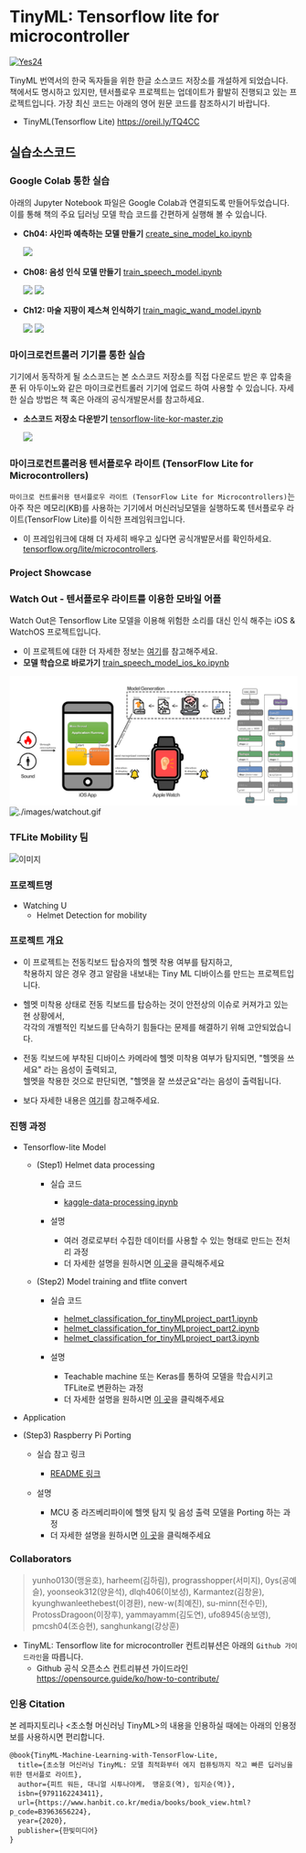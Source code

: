 # TinyML: Tensorflow lite for microcontroller

[![Yes24](./images/tinyML_bookcover_kor.jpg)](https://www.yes24.com/Product/Goods/91879171)

<!--
[![Oreilly](./images/tinyML_bookcover_eng.jpg)](https://learning.oreilly.com/library/view/tinyml/9781492052036/)
-->

TinyML 번역서의 한국 독자들을 위한 한글 소스코드 저장소를 개설하게 되었습니다. 책에서도 명시하고 있지만, 텐서플로우 프로젝트는 업데이트가 활발히 진행되고 있는 프로젝트입니다. 가장 최신 코드는 아래의 영어 원문 코드를 참조하시기 바랍니다.

- TinyML(Tensorflow Lite) <https://oreil.ly/TQ4CC>

## 실습소스코드

### Google Colab 통한 실습
아래의 Jupyter Notebook 파일은 Google Colab과 연결되도록 만들어두었습니다. 이를 통해 책의 주요 딥러닝 모델 학습 코드를 간편하게 실행해 볼 수 있습니다.

- __Ch04: 사인파 예측하는 모델 만들기__ [create_sine_model_ko.ipynb ](https://colab.research.google.com/github/yunho0130/tensorflow-lite/blob/master/tensorflow/lite/micro/examples/hello_world/create_sine_model_ko.ipynb)

    ![](./images/sinewave.png)

- __Ch08: 음성 인식 모델 만들기__ [train_speech_model.ipynb](https://colab.research.google.com/github/yunho0130/tensorflow-lite/blob/master/tensorflow/lite/micro/examples/micro_speech/train_speech_model_ko.ipynb)

    ![](./images/training_audio.gif)
    ![](./images/cross_entropy.gif)

- __Ch12: 마술 지팡이 제스쳐 인식하기__ [train_magic_wand_model.ipynb](https://colab.research.google.com/github/yunho0130/tensorflow-lite/blob/master/tensorflow/lite/micro/examples/magic_wand/train/train_magic_wand_model_kor.ipynb)

    ![](./images/training.gif)
    ![](./images/tensorboard.gif)


### 마이크로컨트롤러 기기를 통한 실습  
기기에서 동작하게 될 소스코드는 본 소스코드 저장소를 직접 다운로드 받은 후 압축을 푼 뒤 아두이노와 같은 마이크로컨트롤러 기기에 업로드 하여 사용할 수 있습니다. 자세한 실습 방법은 책 혹은 아래의 공식개발문서를 참고하세요.

- __소스코드 저장소 다운받기__ [tensorflow-lite-kor-master.zip](https://github.com/yunho0130/tensorflow-lite/archive/master.zip)

    ![](./images/microcontroller.png)

### 마이크로컨트롤러용 텐서플로우 라이트 (TensorFlow Lite for Microcontrollers)

`마이크로 컨트롤러용 텐서플로우 라이트 (TensorFlow Lite for Microcontrollers)`는 아주 작은 메모리(KB)를 사용하는 기기에서 머신러닝모델을 실행하도록 텐서플로우 라이트(TensorFlow Lite)를 이식한 프레임워크입니다.
- 이 프레임워크에 대해 더 자세히 배우고 싶다면 공식개발문서를 확인하세요. [tensorflow.org/lite/microcontrollers](https://www.tensorflow.org/lite/microcontrollers).

### Project Showcase

### Watch Out - 텐서플로우 라이트를 이용한 모바일 어플

Watch Out은 Tensorflow Lite 모델을 이용해 위험한 소리를 대신 인식 해주는 iOS & WatchOS 프로젝트입니다.

- 이 프로젝트에 대한 더 자세한 정보는 [여기](https://github.com/yoonseok312/watch-out)를 참고해주세요.
- __모델 학습으로 바로가기__ [train_speech_model_ios_ko.ipynb](https://colab.research.google.com/github/sanghunkang/tensorflow-lite/blob/master/mobile_team_project/model_training/train_speech_model_ios_ko.ipynb)

![./images/systemArchitecture.png](./images/systemArchitecture.png)
![./images/watchout.gif](./images/watchout.gif)

### TFLite Mobility 팀

![이미지]()

### 프로젝트명



- Watching U
  - Helmet Detection for mobility   

### 프로젝트 개요   



- 이 프로젝트는 전동킥보드 탑승자의 헬멧 착용 여부를 탐지하고,  
착용하지 않은 경우 경고 알람을 내보내는 Tiny ML 디바이스를 만드는 프로젝트입니다.



- 헬멧 미착용 상태로 전동 킥보드를 탑승하는 것이 안전상의 이슈로 커져가고 있는 현 상황에서,  
  각각의 개별적인 킥보드를 단속하기 힘들다는 문제를 해결하기 위해 고안되었습니다.



- 전동 킥보드에 부착된 디바이스 카메라에 헬멧 미착용 여부가 탐지되면, "헬멧을 쓰세요" 라는 음성이 출력되고,  
  헬멧을 착용한 것으로 판단되면, "헬멧을 잘 쓰셨군요"라는 음성이 출력됩니다.
  
- 보다 자세한 내용은 [여기](https://github.com/yunho0130/tensorflow-lite/tree/master/mobilityteamproject)를 참고해주세요.

### 진행 과정

- Tensorflow-lite Model

  - (Step1) Helmet data processing
  	- 실습 코드
  		- [kaggle-data-processing.ipynb](https://colab.research.google.com/github/yunho0130/tensorflow-lite/blob/master/mobilityteamproject/helmet-data-preprocessing/kaggle-data-processing.ipynb)
  		
  	- 설명

  		- 여러 경로로부터 수집한 데이터를 사용할 수 있는 형태로 만드는 전처리 과정
  		- 더 자세한 설명을 원하시면 [이 곳](https://github.com/yunho0130/tensorflow-lite/tree/master/mobilityteamproject/Step1_helmet_data_processing)을 클릭해주세요
  		
  - (Step2) Model training and tflite convert
    - 실습 코드    
      - [helmet_classification_for_tinyMLproject_part1.ipynb](https://colab.research.google.com/github/yunho0130/tensorflow-lite/blob/master/mobilityteamproject/modeling-with-code/helmet_classification_for_tinyMLproject_part1.ipynb)
      - [helmet_classification_for_tinyMLproject_part2.ipynb](https://colab.research.google.com/github/yunho0130/tensorflow-lite/blob/master/mobilityteamproject/modeling-with-code/helmet_classification_for_tinyMLproject_part2.ipynb)
      - [helmet_classification_for_tinyMLproject_part3.ipynb](https://colab.research.google.com/github/yunho0130/tensorflow-lite/blob/master/mobilityteamproject/modeling-with-code/helmet_classification_for_tinyMLproject_part3.ipynb)
      
	- 설명
		- Teachable machine 또는 Keras를 통하여 모델을 학습시키고 TFLite로 변환하는 과정 
	    - 더 자세한 설명을 원하시면 [이 곳](https://github.com/yunho0130/tensorflow-lite/tree/master/mobilityteamproject/Step2_Model_training_and_tflite_convert)을 클릭해주세요
	    
- Application
 - (Step3) Raspberry Pi Porting 
  	- 실습 참고 링크
  		- [README 링크](https://github.com/yunho0130/tensorflow-lite/tree/master/mobilityteamproject/Step3_Raspberry_Pi_Porting)  
  	
  	- 설명
  		- MCU 중 라즈베리파이에 헬멧 탐지 및 음성 출력 모델을 Porting 하는 과정
  		- 더 자세한 설명을 원하시면 [이 곳](https://github.com/yunho0130/tensorflow-lite/tree/master/mobilityteamproject/Step3_Raspberry_Pi_Porting)을 클릭해주세요


### Collaborators

> yunho0130(맹윤호), harheem(김하림), prograsshopper(서미지), 0ys(공예슬), yoonseok312(양윤석), dlqh406(이보성), Karmantez(김창윤), kyunghwanleethebest(이경환), new-w(최예진), su-minn(전수민), ProtossDragoon(이장후), yammayamm(김도연), ufo8945(송보영), pmcsh04(조승현), sanghunkang(강상훈)


* TinyML: Tensorflow lite for microcontroller   컨트리뷰션은 아래의 `Github 가이드라인`을 따릅니다.
    - Github 공식 오픈소스 컨트리뷰션 가이드라인 <https://opensource.guide/ko/how-to-contribute/>

### 인용 Citation
본 레파지토리나 <초소형 머신러닝 TinyML>의 내용을 인용하실 때에는 아래의 인용정보를 사용하시면 편리합니다.
```
@book{TinyML-Machine-Learning-with-TensorFlow-Lite,
  title={초소형 머신러닝 TinyML: 모델 최적화부터 에지 컴퓨팅까지 작고 빠른 딥러닝을 위한 텐서플로 라이트},
  author={피트 워든, 대니얼 시투나야케， 맹윤호(역), 임지순(역)},
  isbn={9791162243411},
  url={https://www.hanbit.co.kr/media/books/book_view.html?p_code=B3963656224},
  year={2020},
  publisher={한빛미디어}
}
```
